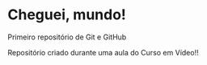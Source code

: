 # Cheguei, mundo!
 Primeiro repositório de Git e GitHub
 
 Repositório criado durante uma aula do Curso em Vídeo!!
